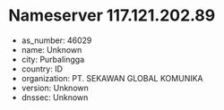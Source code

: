 # Nameserver 117.121.202.89

* as_number: 46029
* name: Unknown
* city: Purbalingga
* country: ID
* organization: PT. SEKAWAN GLOBAL KOMUNIKA
* version: Unknown
* dnssec: Unknown
